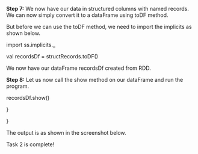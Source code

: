
 

**Step 7:** We now have our data in structured columns with named records. We can now simply convert it to a dataFrame using toDF method. 

But before we can use the toDF method, we need to import the implicits as shown below.

import ss.implicits._

val recordsDf = structRecords.toDF()

We now have our dataFrame recordsDf created from RDD.

 



**Step 8:** Let us now call the show method on our dataFrame and run the program.

recordsDf.show()

  }

}

The output is as shown in the screenshot below.

 

Task 2 is complete!